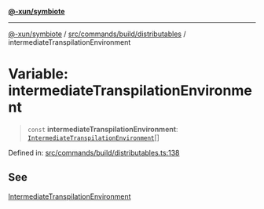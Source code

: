 [**@-xun/symbiote**](../../../../../README.md)

***

[@-xun/symbiote](../../../../../README.md) / [src/commands/build/distributables](../README.md) / intermediateTranspilationEnvironment

# Variable: intermediateTranspilationEnvironment

> `const` **intermediateTranspilationEnvironment**: [`IntermediateTranspilationEnvironment`](../enumerations/IntermediateTranspilationEnvironment.md)[]

Defined in: [src/commands/build/distributables.ts:138](https://github.com/Xunnamius/symbiote/blob/0557e914d494aeba06238075ebcfa60296d71fba/src/commands/build/distributables.ts#L138)

## See

[IntermediateTranspilationEnvironment](../enumerations/IntermediateTranspilationEnvironment.md)
